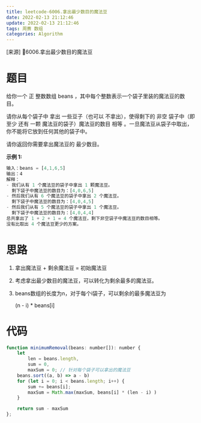 ```yaml
---
title: leetcode-6006.拿出最少数目的魔法豆
date: 2022-02-13 21:12:46
update: 2022-02-13 21:12:46
tags: 周赛 数组
categories: Algorithm
---
```

[来源] 🔗6006.拿出最少数目的魔法豆

# 题目

给你一个 正 整数数组 beans ，其中每个整数表示一个袋子里装的魔法豆的数目。

请你从每个袋子中 拿出 一些豆子（也可以 不拿出），使得剩下的 非空 袋子中（即 至少 还有 一颗 魔法豆的袋子）魔法豆的数目 相等 。一旦魔法豆从袋子中取出，你不能将它放到任何其他的袋子中。

请你返回你需要拿出魔法豆的 最少数目。

**示例 1:**

```JavaScript
输入：beans = [4,1,6,5]
输出：4
解释：
- 我们从有 1 个魔法豆的袋子中拿出 1 颗魔法豆。
  剩下袋子中魔法豆的数目为：[4,0,6,5]
- 然后我们从有 6 个魔法豆的袋子中拿出 2 个魔法豆。
  剩下袋子中魔法豆的数目为：[4,0,4,5]
- 然后我们从有 5 个魔法豆的袋子中拿出 1 个魔法豆。
  剩下袋子中魔法豆的数目为：[4,0,4,4]
总共拿出了 1 + 2 + 1 = 4 个魔法豆，剩下非空袋子中魔法豆的数目相等。
没有比取出 4 个魔法豆更少的方案。

```

# 思路

1.  拿出魔法豆 + 剩余魔法豆 = 初始魔法豆
2. 考虑拿出最少数目的魔法豆，可以转化为剩余最多的魔法豆。
3. beans数组的长度为n，对于每个i袋子，可以剩余的最多魔法豆为

    (n - i) * beans[i]

# 代码

```JavaScript
function minimumRemoval(beans: number[]): number {
    let 
        len = beans.length,
        sum = 0,
        maxSum = 0; // 针对每个袋子可以拿出的魔法豆
    beans.sort((a, b) => a - b)
    for (let i = 0; i < beans.length; i++) {
        sum += beans[i];
        maxSum = Math.max(maxSum, beans[i] * (len - i) )
    }

    return sum - maxSum
};
```